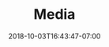 ---
title: "Media"
date: 2018-10-03T16:43:47-07:00
draft: false

description: Follow diesmo5 on social by watching our YouTube videos, listening to our podcast, or reading our blog.
---